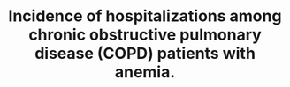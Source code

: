 ---
layout: page
header: no
#
# Content
#
subheadline: "Recent Publication"
title: "Incidence of hospitalizations among chronic obstructive pulmonary disease (COPD) patients with anemia.
"
teaser: "Incidence of hospitalizations among chronic obstructive pulmonary disease (COPD) patients with anemia."
categories: [Publications]
tags: [Cardiology , Hemotology]
---